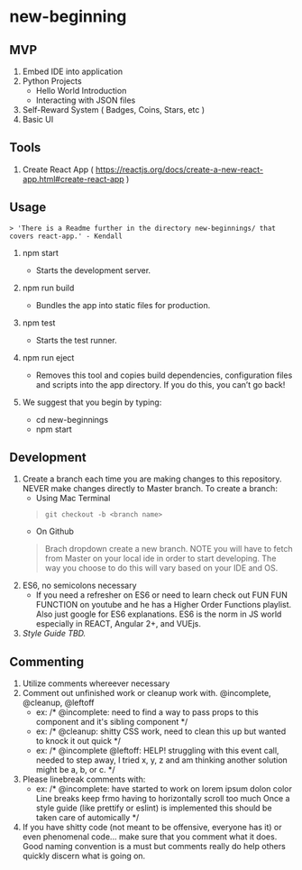 # new-beginning

## MVP
 1. Embed IDE into application
 2. Python Projects
    - Hello World Introduction
    - Interacting with JSON files
 3. Self-Reward System ( Badges, Coins, Stars, etc )
 4. Basic UI

## Tools
 1. Create React App ( https://reactjs.org/docs/create-a-new-react-app.html#create-react-app )

## Usage
    > 'There is a Readme further in the directory new-beginnings/ that covers react-app.' - Kendall
 1. npm start
    - Starts the development server.

 2. npm run build
    - Bundles the app into static files for production.

 3. npm test
    - Starts the test runner.

 4. npm run eject
    - Removes this tool and copies build dependencies, configuration files
    and scripts into the app directory. If you do this, you can’t go back!

 5. We suggest that you begin by typing:
    - cd new-beginnings
    - npm start

## Development
 1. Create a branch each time you are making changes to this repository. NEVER make changes directly to Master branch. To create a branch:
    - Using Mac Terminal
     > ```git checkout -b <branch name>```
    - On Github
     > Brach dropdown create a new branch. NOTE you will have to fetch from Master on your local ide in order to start developing.  The way you choose to do this will vary based on your IDE and OS.
 2. ES6, no semicolons necessary
    - If you need a refresher on ES6 or need to learn check out FUN FUN FUNCTION on youtube and he has a Higher Order Functions playlist. Also just google for ES6 explanations. ES6 is the norm in JS world especially in REACT, Angular 2+, and VUEjs.
 3. *Style Guide TBD.*

## Commenting
 1. Utilize comments whereever necessary
 2. Comment out unfinished work or cleanup work with. @incomplete, @cleanup, @leftoff
    - ex: /* @incomplete: need to find a way to pass props to this component and it's sibling component */
    - ex: /* @cleanup: shitty CSS work, need to clean this up but wanted to knock it out quick */
    - ex: /* @incomplete @leftoff: HELP! struggling with this event call, needed to step away, I tried x, y, z and am thinking another solution might be a, b, or c. */
 3. Please linebreak comments with:
    - ex: /* @incomplete: have started to work on lorem ipsum dolon color
            Line breaks keep frmo having to horizontally scroll too much
            Once a style guide (like prettify or eslint) is implemented this should
            be taken care of automically */
 4. If you have shitty code (not meant to be offensive, everyone has it) or even phenomenal code... make sure that you comment what it does.  Good naming convention is a must but comments really do help others quickly discern what is going on.